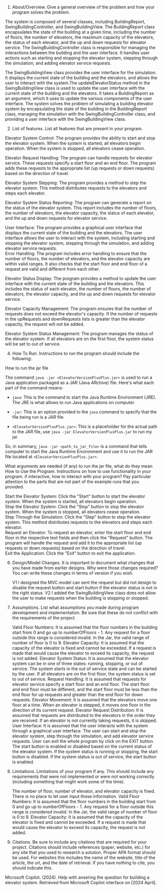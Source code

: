 1. About/Overview. Give a general overview of the problem and how your program solves the problem.

The system is composed of several classes, including BuildingReport, SwingBuildingController, and SwingBuildingView.  The BuildingReport class encapsulates the state of the building at a given time, including the number of floors, the number of elevators, the maximum capacity of the elevators, the status of each elevator, and the up and down requests for elevator service.  The SwingBuildingController class is responsible for managing the interactions between the building and the user interface. It handles user actions such as starting and stopping the elevator system, stepping through the simulation, and adding elevator service requests.  

The SwingBuildingView class provides the user interface for the simulation. It displays the current state of the building and the elevators, and allows the user to interact with the system.The updateElevatorStatus method in the SwingBuildingView class is used to update the user interface with the current state of the building and the elevators. It takes a BuildingReport as an argument, which it uses to update the various components of the user interface.  The system solves the problem of simulating a building elevator system by encapsulating the state of the building in the BuildingReport class, managing the simulation with the SwingBuildingController class, and providing a user interface with the SwingBuildingView class.

2. List of features. List all features that are present in your program.
   
Elevator System Control: The program provides the ability to start and stop the elevator system. When the system is started, all elevators begin operation. When the system is stopped, all elevators cease operation.
   
Elevator Request Handling: The program can handle requests for elevator service. These requests specify a start floor and an end floor. The program adds these requests to the appropriate list (up requests or down requests) based on the direction of travel.  

Elevator System Stepping: The program provides a method to step the elevator system. This method distributes requests to the elevators and steps each elevator.

Elevator System Status Reporting: The program can generate a report on the status of the elevator system. This report includes the number of floors, the number of elevators, the elevator capacity, the status of each elevator, and the up and down requests for elevator service.  

User Interface: The program provides a graphical user interface that displays the current state of the building and the elevators. The user interface allows the user to interact with the system, including starting and stopping the elevator system, stepping through the simulation, and adding elevator service requests.  
Error Handling: The program includes error handling to ensure that the number of floors, the number of elevators, and the elevator capacity are within valid ranges. It also checks that the start floor and end floor of a request are valid and different from each other.  

Elevator Status Display: The program provides a method to update the user interface with the current state of the building and the elevators. This includes the status of each elevator, the number of floors, the number of elevators, the elevator capacity, and the up and down requests for elevator service.

Elevator Capacity Management: The program ensures that the number of requests does not exceed the elevator's capacity. If the number of requests in the upRequests and downRequests lists is greater than the elevator capacity, the request will not be added. 

Elevator System Status Management: The program manages the status of the elevator system. If all elevators are on the first floor, the system status will be set to out of service.

4. How To Run. Instructions to run the program should include the following:
   
How to run the jar file

The command `java -jar <ElevatorVersionPlusPlus.jar>` is used to run a Java application packaged as a JAR (Java ARchive) file. Here's what each part of the command means:

- `java`: This is the command to start the Java Runtime Environment (JRE). The JRE is what allows to run Java applications on computer.

- `-jar`: This is an option provided to the `java` command to specify that the file being run is a JAR file.

- `<ElevatorVersionPlusPlus.jar>`: This is a placeholder for the actual path to the JAR file, use `java -jar ElevatorVersionPlusPlus.jar` to run my jar.

So, in summary, `java -jar <path_to_jar_file>` is a command that tells computer to start the Java Runtime Environment and use it to run the JAR file located at `<ElevatorVersionPlusPlus.jar>`.

What arguments are needed (if any) to run the jar file, what do they mean
How to Use the Program. Instructions on how to use functionality in your program. if interactive, how to interact with your program? Pay particular attention to the parts that are not part of the example runs that you provided.

Start the Elevator System: Click the "Start" button to start the elevator system. When the system is started, all elevators begin operation.  
Stop the Elevator System: Click the "Stop" button to stop the elevator system. When the system is stopped, all elevators cease operation.  
Step Through the Simulation: Click the "Step" button to step the elevator system. This method distributes requests to the elevators and steps each elevator.  
Request an Elevator: To request an elevator, enter the start floor and end floor in the respective text fields and then click the "Request" button. The program will handle the request and add it to the appropriate list (up requests or down requests) based on the direction of travel.  
Exit the Application: Click the "Exit" button to exit the application.

6. Design/Model Changes. It is important to document what changes that you have made from earlier designs. Why were those changes required? You can write these changes in terms of version if you wish.
   
   V1 I designed the MVC model can sent the request but did not design to disable the request button and start button if the elevator status is not in the right status.
   V2 I added the SwingBuildingView class does not allow the user to make requests when the building is stopping or stopped. 

7. Assumptions. List what assumptions you made during program development and implementation. Be sure that these do not conflict with the requirements of the project.

   Valid Floor Numbers: It is assumed that the floor numbers in the building start from 0 and go up to numberOfFloors - 1. Any request for a floor outside this range is considered invalid. In the Jar, the valid range of number of floor is 0 to 9.
   Elevator Capacity: It is assumed that the capacity of the elevator is fixed and cannot be exceeded. If a request is made that would cause the elevator to exceed its capacity, the request is not added.
   Elevator System Status: It is assumed that the elevator system can be in one of three states: running, stopping, or out of service. The system starts in the out of service state and can be started by the user. If all elevators are on the first floor, the system status is set to out of service.
   Request Handling: It is assumed that requests for elevator service specify a start floor and an end floor. The start floor and end floor must be different, and the start floor must be less than the end floor for up requests and greater than the end floor for down requests.
   Elevator Movement: It is assumed that the elevators move one floor at a time. When an elevator is stepped, it moves one floor in the direction of its current request.
   Elevator Request Distribution: It is assumed that requests are distributed to the elevators in the order they are received. If an elevator is not currently taking requests, it is skipped.
   User Interface: It is assumed that the user interacts with the system through a graphical user interface. The user can start and stop the elevator system, step through the simulation, and add elevator service requests. User can exit the whole program by click on the EXIT button. The start button is enabled or disabled based on the current status of the elevator system. If the system status is running or stopping, the start button is disabled. If the system status is out of service, the start button is enabled.

8. Limitations. Limitations of your program if any. This should include any requirements that were not implemented or were not working correctly (including something that might work some of the time).
   
   The number of floor, number of elevator, and elevator capacity is fixed. There is no place to let user input those information.
   Valid Floor Numbers: It is assumed that the floor numbers in the building start from 0 and go up to numberOfFloors - 1. Any request for a floor outside this range is considered invalid. In the Jar, the valid range of number of floor is 0 to 9.
   Elevator Capacity: It is assumed that the capacity of the elevator is fixed and cannot be exceeded. If a request is made that would cause the elevator to exceed its capacity, the request is not added.

9. Citations. Be sure to include any citations that are required for your project. Citations should include references (paper, website, etc.) for any site that you used to research a solution. Proper APA format should be used. For websites this includes the name of the website, title of the article, the url, and the date of retrieval. If you have nothing to cite, you should indicate this.
    
Microsoft Copilot. (2024). Help with ansering the question for building a elevator system. Retrieved from Microsoft Copilot interface on [2024 April].

    
